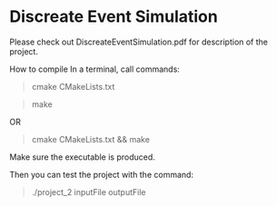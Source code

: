# Discreate Event Simulation

Please check out DiscreateEventSimulation.pdf for description of the project.

How to compile
In a terminal, call commands:

>cmake CMakeLists.txt

>make

OR

>cmake CMakeLists.txt && make

Make sure the executable is produced.

Then you can test the project with the command:

>./project_2 inputFile outputFile